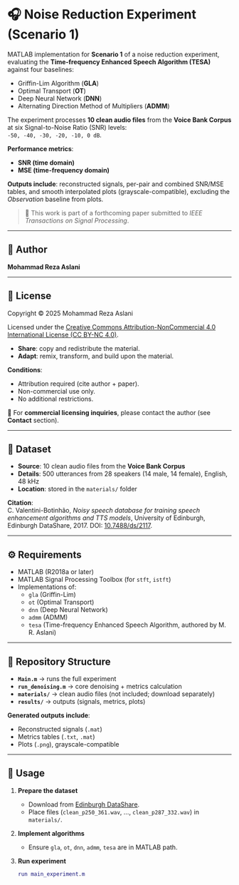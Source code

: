 # 🎧 Noise Reduction Experiment (Scenario 1)

MATLAB implementation for **Scenario 1** of a noise reduction experiment, evaluating the **Time-frequency Enhanced Speech Algorithm (TESA)** against four baselines:  
- Griffin-Lim Algorithm (**GLA**)  
- Optimal Transport (**OT**)  
- Deep Neural Network (**DNN**)  
- Alternating Direction Method of Multipliers (**ADMM**)  

The experiment processes **10 clean audio files** from the **Voice Bank Corpus** at six Signal-to-Noise Ratio (SNR) levels:  
`-50, -40, -30, -20, -10, 0 dB`.  

**Performance metrics**:  
- **SNR (time domain)**  
- **MSE (time-frequency domain)**  

**Outputs include**: reconstructed signals, per-pair and combined SNR/MSE tables, and smooth interpolated plots (grayscale-compatible), excluding the *Observation* baseline from plots.

> 📝 This work is part of a forthcoming paper submitted to *IEEE Transactions on Signal Processing*.

---

## 👤 Author
**Mohammad Reza Aslani**

---

## 📜 License
Copyright © 2025 Mohammad Reza Aslani  

Licensed under the [Creative Commons Attribution-NonCommercial 4.0 International License (CC BY-NC 4.0)](https://creativecommons.org/licenses/by-nc/4.0/).

- **Share**: copy and redistribute the material.  
- **Adapt**: remix, transform, and build upon the material.  

**Conditions**:  
- Attribution required (cite author + paper).  
- Non-commercial use only.  
- No additional restrictions.  

💼 For **commercial licensing inquiries**, please contact the author (see **Contact** section).

---

## 📂 Dataset
- **Source**: 10 clean audio files from the **Voice Bank Corpus**  
- **Details**: 500 utterances from 28 speakers (14 male, 14 female), English, 48 kHz  
- **Location**: stored in the `materials/` folder  

**Citation**:  
C. Valentini-Botinhão, *Noisy speech database for training speech enhancement algorithms and TTS models*, University of Edinburgh, Edinburgh DataShare, 2017. DOI: [10.7488/ds/2117](https://doi.org/10.7488/ds/2117).

---

## ⚙️ Requirements
- MATLAB (R2018a or later)  
- MATLAB Signal Processing Toolbox (for `stft`, `istft`)  
- Implementations of:
  - `gla` (Griffin-Lim)  
  - `ot` (Optimal Transport)  
  - `dnn` (Deep Neural Network)  
  - `admm` (ADMM)  
  - `tesa` (Time-frequency Enhanced Speech Algorithm, authored by M. R. Aslani)  

---

## 📁 Repository Structure
- **`Main.m`** → runs the full experiment  
- **`run_denoising.m`** → core denoising + metrics calculation  
- **`materials/`** → clean audio files (not included; download separately)  
- **`results/`** → outputs (signals, metrics, plots)  

**Generated outputs include**:  
- Reconstructed signals (`.mat`)  
- Metrics tables (`.txt`, `.mat`)  
- Plots (`.png`), grayscale-compatible

---

## 🚀 Usage
1. **Prepare the dataset**  
   - Download from [Edinburgh DataShare](https://doi.org/10.7488/ds/2117).  
   - Place files (`clean_p250_361.wav`, …, `clean_p287_332.wav`) in `materials/`.  

2. **Implement algorithms**  
   - Ensure `gla`, `ot`, `dnn`, `admm`, `tesa` are in MATLAB path.  

3. **Run experiment**  
   ```matlab
   run main_experiment.m
